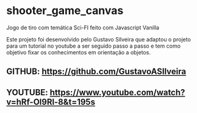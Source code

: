 # shooter_game_canvas
Jogo de tiro com temática Sci-FI feito com Javascript Vanilla 

Este projeto foi desenvolvido pelo Gustavo Silveira que adaptou o projeto para um tutorial no youtube a ser seguido passo a passo e tem como objetivo fixar os conhecimentos em orientação a objetos.

## GITHUB: https://github.com/GustavoASIlveira

## YOUTUBE: https://www.youtube.com/watch?v=hRf-Ol9Rl-8&t=195s
